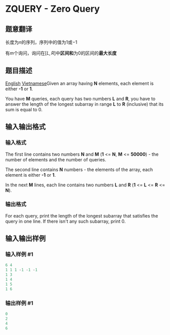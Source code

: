 # ZQUERY - Zero Query

## 题意翻译

长度为$n$的序列，序列中的值为$1$或$-1$

有$m$个询问，询问在$[L,R]$中**区间和**为$0$的区间的**最大长度**

## 题目描述

[English](/problems/ZQUERY/en) [Vietnamese](/problems/ZQUERY/vn)Given an array having **N** elements, each element is either **-1** or **1**.

You have **M** queries, each query has two numbers **L** and **R**, you have to answer the length of the longest subarray in range **L** to **R** (inclusive) that its sum is equal to 0.

## 输入输出格式

### 输入格式

The first line contains two numbers **N** and **M** (**1** <= **N**, **M** <= **50000**) - the number of elements and the number of queries.

The second line contains **N** numbers - the elements of the array, each element is either **-1** or **1**.

In the next **M** lines, each line contains two numbers **L** and **R** (**1** <= **L** <= **R** <= **N**).

### 输出格式

For each query, print the length of the longest subarray that satisfies the query in one line. If there isn't any such subarray, print 0.

## 输入输出样例

### 输入样例 #1

```cpp
6 4
1 1 1 -1 -1 -1
1 3
1 4
1 5
1 6
```


### 输出样例 #1

```cpp
0
2
4
6
```


